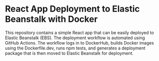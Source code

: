 # React App Deployment to Elastic Beanstalk with Docker

This repository contains a simple React app that can be easily deployed to Elastic Beanstalk (EBS). The deployment workflow is automated using GitHub Actions. The workflow logs in to DockerHub, builds Docker images using the Dockerfile.dev, runs npm tests, and generates a deployment package that is then moved to Elastic Beanstalk for deployment.



  



